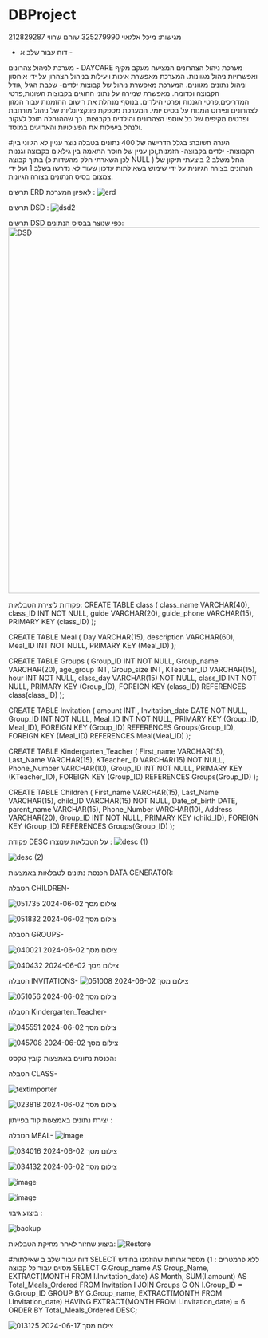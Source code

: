 # DBProject
מגישות: 
מיכל אלגאוי 325279990
שוהם שרווי 212829287






- דוח עבור שלב א -


מערכת לניהול צהרונים - DAYCARE
מערכת ניהול הצהרונים המציעה מעקב מקיף ואפשרויות ניהול מגוונות. המערכת מאפשרת איכות ויעילות בניהול הצהרון על ידי איחסון וניהול נתונים מגוונים.
המערכת מאפשרת ניהול של קבוצות ילדים- שכבת הגיל ,גודל הקבוצה וכדומה.
מאפשרת שמירה על נתוני החוגים בקבוצות השונות,פרטי המדריכים,פרטי הגננות ופרטי הילדים.
בנוסף מנהלת את רישום ההזמנות עבור המזון לצהרונים ופירוט המנות על בסיס יומי.
המערכת מספקת פונקציונליות של ניהול מורחבת ופרטים מקיפים של כל אוספי הצהרונים והילדים בקבוצות, כך שההנהלה תוכל לעקוב ולנהל ביעילות את הפעילויות והארועים במוסד.

#הערה חשובה: בגלל הדרישה של 400 נתונים בטבלה נוצר עניין לא הגיוני בין הקבוצות- ילדים בקבוצה-  הזמנות,וכן עניין של חוסר התאמה בין גילאים בקבוצה וגננות בתוך קבוצה (לכן השארתי חלק מהשדות כ NULL ) 
החל משלב 2 ביצעתי תיקון של הנתונים בצורה הגיונית על ידי שימוש בשאילתות עדכון שעוד לא נדרשו בשלב 1 ועל ידי צמצום בסיס הנתונים בצורה הגיונית.





תרשים ERD לאפיון המערכת :
![erd](https://github.com/Michal2232/DBProject/assets/116974985/6b76e7f9-b7aa-4b11-9c83-75deb0e8f083)



תרשים DSD : 
![dsd2](https://github.com/Michal2232/DBProject/assets/116974985/129b4d5f-419f-4e27-ad8d-059df5445ecf)




תרשים DSD כפי שנוצר בבסיס הנתונים:
<img width="734" alt="DSD" src="https://github.com/Michal2232/DBProject/assets/116974985/eee5ab0d-492f-4392-b502-9408e800a421">





פקודות ליצירת הטבלאות:
CREATE TABLE class
(
  class_name VARCHAR(40),
  class_ID INT NOT NULL,
  guide VARCHAR(20),
  guide_phone VARCHAR(15),
  PRIMARY KEY (class_ID)
);

CREATE TABLE Meal
(
  Day VARCHAR(15),
  description VARCHAR(60),
  Meal_ID INT NOT NULL,
  PRIMARY KEY (Meal_ID)
);

CREATE TABLE Groups
(
  Group_ID INT NOT NULL,
  Group_name VARCHAR(20),
  age_group INT,
  Group_size INT,
  KTeacher_ID VARCHAR(15),
  hour INT NOT NULL,
  class_day VARCHAR(15) NOT NULL,
  class_ID INT NOT NULL,
  PRIMARY KEY (Group_ID),
  FOREIGN KEY (class_ID) REFERENCES class(class_ID)
);

CREATE TABLE Invitation
(
  amount INT ,
  Invitation_date DATE NOT NULL,
  Group_ID INT NOT NULL,
  Meal_ID INT NOT NULL,
  PRIMARY KEY (Group_ID, Meal_ID),
  FOREIGN KEY (Group_ID) REFERENCES Groups(Group_ID),
  FOREIGN KEY (Meal_ID) REFERENCES Meal(Meal_ID)
);

CREATE TABLE Kindergarten_Teacher
(
  First_name VARCHAR(15),
  Last_Name VARCHAR(15),
  KTeacher_ID VARCHAR(15) NOT NULL,
  Phone_Number VARCHAR(10),
  Group_ID INT NOT NULL,
  PRIMARY KEY (KTeacher_ID),
  FOREIGN KEY (Group_ID) REFERENCES Groups(Group_ID)
);

CREATE TABLE Children
(
  First_name VARCHAR(15),
  Last_Name VARCHAR(15),
  child_ID VARCHAR(15) NOT NULL,
  Date_of_birth DATE,
  parent_name VARCHAR(15),
  Phone_Number VARCHAR(10),
  Address VARCHAR(20),
  Group_ID INT NOT NULL,
  PRIMARY KEY (child_ID),
  FOREIGN KEY (Group_ID) REFERENCES Groups(Group_ID)
);





פקודת DESC על הטבלאות שנוצרו :
![desc (1)](https://github.com/Michal2232/DBProject/assets/116974985/8be250c1-5272-40b2-a7fe-167edf5b9590)



![desc (2)](https://github.com/Michal2232/DBProject/assets/116974985/8d3ba3c8-918d-47ff-946c-70945c9cbe9b)





הכנסת נתונים לטבלאות באמצעות DATA GENERATOR:


הטבלה CHILDREN- 


![צילום מסך 2024-06-02 051735](https://github.com/Michal2232/DBProject/assets/116974985/7de08eb7-6c7c-4087-b085-24b7572cce9c)



![צילום מסך 2024-06-02 051832](https://github.com/Michal2232/DBProject/assets/116974985/c20298d2-d8ab-4663-9993-70ca7dc23101)






הטבלה GROUPS-


![צילום מסך 2024-06-02 040021](https://github.com/Michal2232/DBProject/assets/116974985/369e52ee-4b7a-4fcb-b0eb-d5bbb52fedf2)



![צילום מסך 2024-06-02 040432](https://github.com/Michal2232/DBProject/assets/116974985/e8f155f6-a7ce-45fc-8e1c-bc7d42cfefe1)






הטבלה INVITATIONS-
![צילום מסך 2024-06-02 051008](https://github.com/Michal2232/DBProject/assets/116974985/d2c85f89-4bce-49ca-8b2b-cec30b214f52)


![צילום מסך 2024-06-02 051056](https://github.com/Michal2232/DBProject/assets/116974985/75b4bd53-daaf-427e-b715-64721be7e27d)






הטבלה Kindergarten_Teacher- 


![צילום מסך 2024-06-02 045551](https://github.com/Michal2232/DBProject/assets/116974985/1508093e-45fd-4d0d-9a33-8be3035e5e9a)


![צילום מסך 2024-06-02 045708](https://github.com/Michal2232/DBProject/assets/116974985/39973b8d-2af9-42bd-b138-1eb6e23d5b08)







הכנסת נתונים באמצעות קובץ טקסט:



הטבלה CLASS-


![textImporter](https://github.com/Michal2232/DBProject/assets/116974985/a02cf927-3942-4e0e-b5c2-2bc28dd1526a)


![צילום מסך 2024-06-02 023818](https://github.com/Michal2232/DBProject/assets/116974985/415f2914-34b5-4612-9693-07a27ba99c19)








יצירת נתונים באמצעות קוד בפייתון :



הטבלה MEAL-
![image](https://github.com/Michal2232/DBProject/assets/116974985/142fb447-9207-4acc-aeac-243c2b8d3e55)


![צילום מסך 2024-06-02 034016](https://github.com/Michal2232/DBProject/assets/116974985/b67d089e-9e26-430f-9ae9-d2aa3cc8e99f)


![צילום מסך 2024-06-02 034132](https://github.com/Michal2232/DBProject/assets/116974985/766ae421-3702-4db3-9deb-d3cee485aabb)


![image](https://github.com/Michal2232/DBProject/assets/116974985/065d8f0f-327e-4eb0-9b8e-a4cede9842c1)


![image](https://github.com/Michal2232/DBProject/assets/116974985/666aa1d7-e9d8-45c8-bccd-2fb95796217f)





ביצוע גיבוי :

![backup](https://github.com/Michal2232/DBProject/assets/116974985/1047fcc0-d314-411a-8b55-20f6ee6a9eb7)





ביצוע שחזור לאחר מחיקת הטבלאות:
![Restore](https://github.com/Michal2232/DBProject/assets/116974985/a0015031-4fc8-486e-96fb-40faf30fc278)








#דוח עבור שלב ב
שאילתות SELECT ללא פרמטרים :
1)
מספר ארוחות שהוזמנו בחודש מסוים עבור כל קבוצה
SELECT 
    G.Group_name AS Group_Name,
    EXTRACT(MONTH FROM I.Invitation_date) AS Month,
    SUM(I.amount) AS Total_Meals_Ordered
FROM 
    Invitation I
    JOIN Groups G ON I.Group_ID = G.Group_ID
GROUP BY 
    G.Group_name, EXTRACT(MONTH FROM I.Invitation_date)
HAVING 
    EXTRACT(MONTH FROM I.Invitation_date) = 6
ORDER BY 
    Total_Meals_Ordered DESC;

![צילום מסך 2024-06-17 013125](https://github.com/Michal2232/DBProject/assets/116974985/63ea92a1-0cfa-4c5f-8953-02749b1eff9b)


